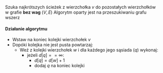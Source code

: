 Szuka najkrótszych ścieżek z wierzchołka $v$ do pozostałych wierzchołków w grafie **bez wag** $(V,E)$
Algorytm oparty jest na przeszukiwaniu grafu wszerz

#### Działanie algorytmu
- Wstaw na koniec kolejki wierzchołek $v$
- Dopóki kolejka nie jest pusta powtarzaj:
	- Weź z kolejki wierzchołek $w$ i dla każdego jego sąsiada $(q)$ wykonaj:
		- jeżeli $d[q] == ∞$: 
			- $d[q]=d[w]+1$
			- dodaj $q$ na koniec kolejki